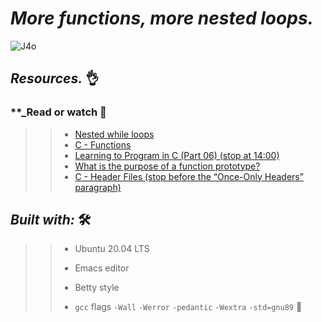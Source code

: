 # **_More functions, more nested loops._**


![J4o](https://user-images.githubusercontent.com/85587286/160738875-412915bf-0b89-4915-a69c-31d0936fdcb8.gif)



## **_Resources._**  👌

### **_Read or watch  📑

>> * [Nested while loops](https://intranet.hbtn.io/rltoken/3WXPpZkwBEt_9MOlayYGWw)
>> * [C - Functions](https://intranet.hbtn.io/rltoken/ES8eagOrYppE4qSjaa4zQA)
>> * [Learning to Program in C (Part 06) (stop at 14:00)](https://intranet.hbtn.io/rltoken/X8cL-h23A-vdFyuRmomKQQ)
>> *  [What is the purpose of a function prototype?](https://intranet.hbtn.io/rltoken/IAfwYbkv3JHqttvqlnz0Bw)
>> * [C - Header Files (stop before the “Once-Only Headers” paragraph)](https://intranet.hbtn.io/rltoken/QvgB8JXWlTL_yqsUD-3-ag)

## **_Built with:_** 🛠️

>> * Ubuntu 20.04 LTS
>> 
>> * Emacs editor
>>  
>> * Betty style
>> 
>> * `gcc` flags `-Wall` `-Werror` `-pedantic` `-Wextra` `-std=gnu89` 🏁




